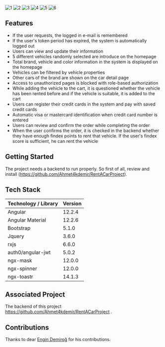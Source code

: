 
![1](https://github.com/Ahmet4kdemir/RentACarProjectFrontEnd/assets/69193205/2ec21c0f-6d05-485a-9948-9342efcfc54d)
![2](https://github.com/Ahmet4kdemir/RentACarProjectFrontEnd/assets/69193205/c874e234-8ad9-4ff0-b9c5-fa30e3504d15)
![3](https://github.com/Ahmet4kdemir/RentACarProjectFrontEnd/assets/69193205/888685b5-dec3-4546-9266-d1e763551877)
![4](https://github.com/Ahmet4kdemir/RentACarProjectFrontEnd/assets/69193205/70b15494-80e3-4862-98d5-ff07b3ba4b46)
![5](https://github.com/Ahmet4kdemir/RentACarProjectFrontEnd/assets/69193205/46e232e6-c9e9-4cc9-a70f-bbc015149359)
![6](https://github.com/Ahmet4kdemir/RentACarProjectFrontEnd/assets/69193205/250222fc-026b-494b-afd1-397564a25d5b)



## Features

+ If the user requests, the logged in e-mail is remembered
+ If the user's token period has expired, the system is automatically logged out
+ Users can view and update their information
+ 5 different vehicles randomly selected are introduce on the homepage
+ Total brand, vehicle and color information in the system is displayed on the homepage
+ Vehicles can be filtered by vehicle properties
+ Other cars of the brand are shown on the car detail page
+ Access to unauthorized pages is blocked with role-based authorization
+ While adding the vehicle to the cart, it is questioned whether the vehicle has been rented before and if the vehicle is suitable, it is added to the cart
+ Users can register their credit cards in the system and pay with saved credit cards
+ Automatic visa or mastercard identification when credit card number is entered
+ Users can review and confirm the order while completing the order
+ When the user confirms the order, it is checked in the backend whether they have enough findex points to rent that vehicle. If the user's findex score is sufficient, he can rent the vehicle

## Getting Started

The project needs a backend to run properly. So first of all, review and install (https://github.com/Ahmet4kdemir/RentACarProject).

## Tech Stack
| Technology / Library | Version |
| ------------- | ------------- |
| Angular | 12.2.4 |
| Angular Material | 12.2.6 |
| Bootstrap | 5.1.0 |
| Jquery | 3.6.0 |
| rxjs | 6.6.0 |
| auth0/angular-jwt | 5.0.2 |
| ngx-mask | 12.0.0 |
| ngx-spinner | 12.0.0 |
| ngx-toastr | 14.1.3 |

## Associated Project

The backend of this project https://github.com/Ahmet4kdemir/RentACarProject .

## Contributions

Thanks to dear [Engin Demiroğ](https://github.com/engindemirog) for his contributions.
